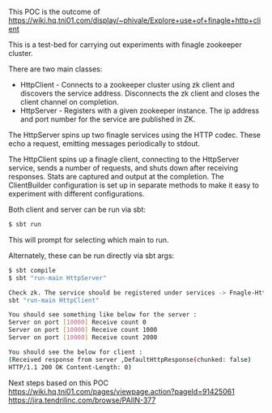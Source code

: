 This POC is the outcome of https://wiki.hq.tni01.com/display/~phivale/Explore+use+of+finagle+http+client


This is a test-bed for carrying out experiments with finagle zookeeper cluster.

There are two main classes:
* HttpClient - Connects to a zookeeper cluster using zk client and discovers the service address. Disconnects the zk client and closes the client channel on completion.
* HttpServer - Registers with a given zookeeper instance. The ip address and port number for the service are published in ZK.

The HttpServer spins up two finagle services using the HTTP codec. These echo a request, emitting messages periodically to stdout.

The HttpClient spins up a finagle client, connecting to the HttpServer service, sends a number of requests, and shuts down after receiving responses.
Stats are captured and output at the completion. The ClientBuilder configuration is set up in separate methods to make it easy to experiment with different
configurations.

Both client and server can be run via sbt:
```sh
$ sbt run
```
This will prompt for selecting which main to run.

Alternately, these can be run directly via sbt args:
```sh
$ sbt compile
$ sbt "run-main HttpServer"

Check zk. The service should be registered under services -> Fnagle-HttpServer. A host and port number should be exposed.
sbt "run-main HttpClient"

You should see something like below for the server : 
Server on port [10000] Receive count 0
Server on port [10000] Receive count 1000
Server on port [10000] Receive count 2000

You should see the below for client :
(Received response from server ,DefaultHttpResponse(chunked: false)
HTTP/1.1 200 OK Content-Length: 0)
```

Next steps based on this POC
https://wiki.hq.tni01.com/pages/viewpage.action?pageId=91425061
https://jira.tendrilinc.com/browse/PAIIN-377